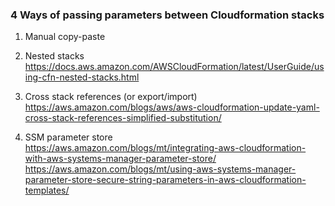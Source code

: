 ### 4 Ways of passing parameters between Cloudformation stacks

1. Manual copy-paste

1. Nested stacks<br> 
https://docs.aws.amazon.com/AWSCloudFormation/latest/UserGuide/using-cfn-nested-stacks.html

1. Cross stack references (or export/import)<br>
https://aws.amazon.com/blogs/aws/aws-cloudformation-update-yaml-cross-stack-references-simplified-substitution/

1. SSM parameter store<br>
https://aws.amazon.com/blogs/mt/integrating-aws-cloudformation-with-aws-systems-manager-parameter-store/<br>
https://aws.amazon.com/blogs/mt/using-aws-systems-manager-parameter-store-secure-string-parameters-in-aws-cloudformation-templates/
